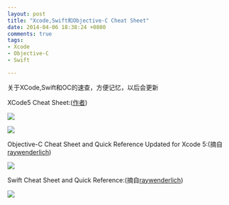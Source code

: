 ```yaml
---
layout: post
title: "Xcode,Swift和Objective-C Cheat Sheet"
date: 2014-04-06 18:38:24 +0800
comments: true
tags: 
- Xcode
- Objective-C  
- Swift

---
```

关于XCode,Swift和OC的速查，方便记忆，以后会更新  
<!-- more-->
XCode5 Cheat Sheet:([作者](http://www.git-tower.com/blog/xcode-cheat-sheet/))  

![](http://yulingtianxia.qiniudn.com/140353412989.jpg)   

![](http://yulingtianxia.qiniudn.com/140353414151.jpg)  

Objective-C Cheat Sheet and Quick Reference Updated for Xcode 5:(摘自[raywenderlich](http://www.raywenderlich.com/54099/objective-c-cheat-sheet-and-quick-reference-updated-for-xcode-5))   

![](http://yulingtianxia.qiniudn.com/140353409554.jpg)   

Swift Cheat Sheet and Quick Reference:(摘自[raywenderlich](http://www.raywenderlich.com/73967/swift-cheat-sheet-and-quick-reference))  

![](http://yulingtianxia.qiniudn.com/140731497003.jpg)  

